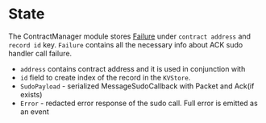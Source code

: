 # State

The ContractManager module stores [Failure](https://github.com/neutron-org/neutron/blob/v4.2.4/proto/neutron/contractmanager/failure.proto#L12) under `contract address` and `record id` key.
`Failure` contains all the necessary info about ACK sudo handler call failure.

- `address` contains contract address and it is used in conjunction with  
- `id` field to create index of the record in the `KVStore`.
- `SudoPayload` - serialized MessageSudoCallback with Packet and Ack(if exists)
- `Error` - redacted error response of the sudo call. Full error is emitted as an event

